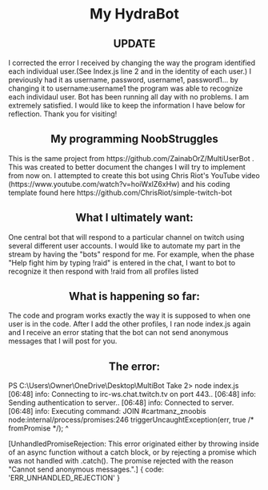 <h1 align="center"> My HydraBot </h1>

<h2 align="center"> UPDATE </h2>
I corrected the error I received by changing the way the program identified each individual user.(See Index.js line 2 and in the identity of each user.) I previously had it as username, password, username1, password1... by changing it to username:username1 the program was able to recognize each individaul user. Bot has been running all day with no problems. I am extremely satisfied. I would like to keep the information I have below for reflection. Thank you for visiting!

<h2 align="center"> My programming NoobStruggles </h2>
This is the same project from https://github.com/ZainabOrZ/MultiUserBot . This was created to better document the changes I will try to implement from now on. I attempted to create this bot using Chris Riot's YouTube video (https://www.youtube.com/watch?v=hoiWxlZ6xHw) and his coding template found here https://github.com/ChrisRiot/simple-twitch-bot

<h2 align="center"> What I ultimately want: </h2>
One central bot that will respond to a particular channel on twitch using several different user accounts. I would like to automate my part in the stream by having the "bots" respond for me. For example, when the phase "Help fight him by typing !raid" is entered in the chat, I want to bot to recognize it then respond with !raid from all profiles listed

<h2 align="center"> What is happening so far: </h2>
The code and program works exactly the way it is supposed to when one user is in the code. After I add the other profiles, I ran node index.js again and I receive an error stating that the bot can not send anonymous messages that I will post for you.

<h2 align="center"> The error: </h2>
PS C:\Users\Owner\OneDrive\Desktop\MultiBot Take 2> node index.js
[06:48] info: Connecting to irc-ws.chat.twitch.tv on port 443..
[06:48] info: Sending authentication to server..
[06:48] info: Connected to server.
[06:48] info: Executing command: JOIN #cartmanz_znoobis
node:internal/process/promises:246
          triggerUncaughtException(err, true /* fromPromise */);
          ^

[UnhandledPromiseRejection: This error originated either by throwing inside of an async function without a catch block, or by rejecting a promise which was not handled with .catch(). The promise rejected with the reason "Cannot send anonymous messages.".] {
  code: 'ERR_UNHANDLED_REJECTION'
}
